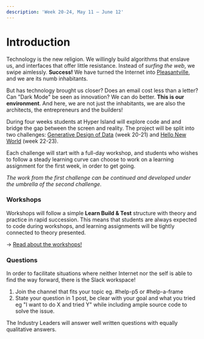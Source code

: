 ```yaml
---
description: 'Week 20-24, May 11 — June 12'
---
```


# Introduction

Technology is the new religion. We willingly build algorithms that enslave us, and interfaces that offer little resistance. Instead of _surfing the web_, we swipe aimlessly. **Success!** We have turned the Internet into [Pleasantville](https://www.youtube.com/watch?v=v9EHRObUQqY), and we are its numb inhabitants.

But has technology brought us closer? Does an email cost less than a letter? Can "Dark Mode" be seen as innovation? We can do better. **This is our environment**. And here, we are not just the inhabitants, we are also the architects, the entrepreneurs and the builders!

During four weeks students at Hyper Island will explore code and and bridge the gap between the screen and reality. The project will be split into two challenges: [Generative Design of Data](brief/generative-design-of-data.md) \(week 20-21\) and [Hello New World](brief/hello-new-world.md) \(week 22-23\). 

Each challenge will start with a full-day workshop, and students who wishes to follow a steady learning curve can choose to work on a learning assignment for the first week, in order to get going.

_The work from the first challenge can be continued and developed under the umbrella of the second challenge._

### Workshops

Workshops will follow a simple **Learn Build & Test** structure with theory and practice in rapid succession. This means that students are always expected to code during workshops, and learning assignments will be tightly connected to theory presented.

→ [Read about the workshops!](workshops.md)

### Questions

In order to facilitate situations where neither Internet nor the self is able to find the way forward, there is the Slack workspace!

1. Join the channel that fits your topic eg. \#help-p5 or \#help-a-frame
2. State your question in 1 post, be clear with your goal and what you tried eg "I want to do X and tried Y" while including ample source code to solve the issue.

The Industry Leaders will answer well written questions with equally qualitative answers.

